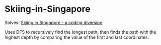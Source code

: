 # Skiing-in-Singapore

Solves: [Skiing in Singapore - a coding diversion](http://geeks.redmart.com/2015/01/07/skiing-in-singapore-a-coding-diversion/)

Uses DFS to recursively find the longest path, then finds the path with the highest depth by comparing the value of the first and last coordinates. 
